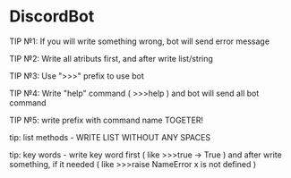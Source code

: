 # DiscordBot

TIP №1: If you will write something wrong, bot will send error message

TIP №2: Write all atributs first, and after write list/string

TIP №3: Use ">>>" prefix to use bot

TIP №4: Write "help" command ( >>>help ) and bot will send all bot command

TIP №5: write prefix with command name TOGETER!

tip: list methods -  WRITE LIST WITHOUT ANY SPACES

tip: key words - write key word first ( like >>>true -> True ) and after write something, if it needed ( like >>>raise NameError x is not defined )

